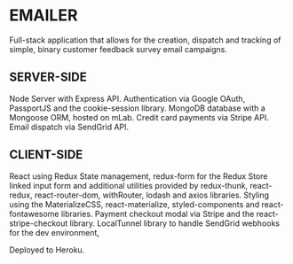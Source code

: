 # EMAILER

Full-stack application that allows for the creation, dispatch and tracking of simple, binary customer feedback survey email campaigns.

## SERVER-SIDE
Node Server with Express API.  Authentication via Google OAuth, PassportJS and the cookie-session library. MongoDB database with a Mongoose ORM, hosted on mLab.  Credit card payments via Stripe API. Email dispatch via SendGrid API.

## CLIENT-SIDE
React using Redux State management, redux-form for the Redux Store linked input form and additional utilities provided by redux-thunk, react-redux, react-router-dom, withRouter, lodash and axios libraries. Styling using the MaterializeCSS, react-materialize, styled-components and react-fontawesome libraries. Payment checkout modal via Stripe and the react-stripe-checkout library. LocalTunnel library to handle SendGrid webhooks for the dev environment,  

Deployed to Heroku. 